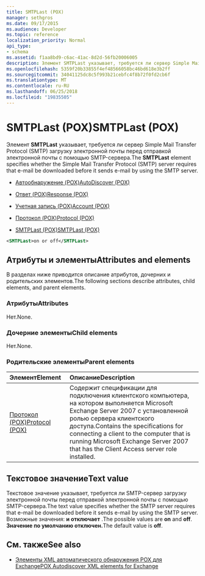 ```yaml
---
title: SMTPLast (POX)
manager: sethgros
ms.date: 09/17/2015
ms.audience: Developer
ms.topic: reference
localization_priority: Normal
api_type:
- schema
ms.assetid: f1aa8bd9-c6ac-41ac-8d2d-56fb20006005
description: Элемент SMTPLast указывает, требуется ли сервер Simple Mail Transfer Protocol (SMTP) загрузку электронной почты перед отправкой электронной почты с помощью SMTP-сервера.
ms.openlocfilehash: 5359f20b33855f4ef48566058bc46bd618e3b2ff
ms.sourcegitcommit: 34041125dc8c5f993b21cebfc4f8b72f0fd2cb6f
ms.translationtype: MT
ms.contentlocale: ru-RU
ms.lasthandoff: 06/25/2018
ms.locfileid: "19835505"
---
```

# <a name="smtplast-pox"></a><span data-ttu-id="b77ad-103">SMTPLast (POX)</span><span class="sxs-lookup"><span data-stu-id="b77ad-103">SMTPLast (POX)</span></span>

<span data-ttu-id="b77ad-104">Элемент **SMTPLast** указывает, требуется ли сервер Simple Mail Transfer Protocol (SMTP) загрузку электронной почты перед отправкой электронной почты с помощью SMTP-сервера.</span><span class="sxs-lookup"><span data-stu-id="b77ad-104">The **SMTPLast** element specifies whether the Simple Mail Transfer Protocol (SMTP) server requires that e-mail be downloaded before it sends e-mail by using the SMTP server.</span></span> 
  
- [<span data-ttu-id="b77ad-105">Автообнаружение (POX)</span><span class="sxs-lookup"><span data-stu-id="b77ad-105">AutoDiscover (POX)</span></span>](autodiscover-pox.md)
  
- [<span data-ttu-id="b77ad-106">Ответ (POX)</span><span class="sxs-lookup"><span data-stu-id="b77ad-106">Response (POX)</span></span>](response-pox.md)
  
- [<span data-ttu-id="b77ad-107">Учетная запись (POX)</span><span class="sxs-lookup"><span data-stu-id="b77ad-107">Account (POX)</span></span>](account-pox.md)
  
- [<span data-ttu-id="b77ad-108">Протокол (POX)</span><span class="sxs-lookup"><span data-stu-id="b77ad-108">Protocol (POX)</span></span>](protocol-pox.md)
  
- [<span data-ttu-id="b77ad-109">SMTPLast (POX)</span><span class="sxs-lookup"><span data-stu-id="b77ad-109">SMTPLast (POX)</span></span>](smtplast-pox.md)
  
```xml
<SMTPLast>on or off</SMTPLast>
```

## <a name="attributes-and-elements"></a><span data-ttu-id="b77ad-110">Атрибуты и элементы</span><span class="sxs-lookup"><span data-stu-id="b77ad-110">Attributes and elements</span></span>

<span data-ttu-id="b77ad-111">В разделах ниже приводится описание атрибутов, дочерних и родительских элементов.</span><span class="sxs-lookup"><span data-stu-id="b77ad-111">The following sections describe attributes, child elements, and parent elements.</span></span>
  
### <a name="attributes"></a><span data-ttu-id="b77ad-112">Атрибуты</span><span class="sxs-lookup"><span data-stu-id="b77ad-112">Attributes</span></span>

<span data-ttu-id="b77ad-113">Нет.</span><span class="sxs-lookup"><span data-stu-id="b77ad-113">None.</span></span>
  
### <a name="child-elements"></a><span data-ttu-id="b77ad-114">Дочерние элементы</span><span class="sxs-lookup"><span data-stu-id="b77ad-114">Child elements</span></span>

<span data-ttu-id="b77ad-115">Нет.</span><span class="sxs-lookup"><span data-stu-id="b77ad-115">None.</span></span>
  
### <a name="parent-elements"></a><span data-ttu-id="b77ad-116">Родительские элементы</span><span class="sxs-lookup"><span data-stu-id="b77ad-116">Parent elements</span></span>

|<span data-ttu-id="b77ad-117">**Элемент**</span><span class="sxs-lookup"><span data-stu-id="b77ad-117">**Element**</span></span>|<span data-ttu-id="b77ad-118">**Описание**</span><span class="sxs-lookup"><span data-stu-id="b77ad-118">**Description**</span></span>|
|:-----|:-----|
|[<span data-ttu-id="b77ad-119">Протокол (POX)</span><span class="sxs-lookup"><span data-stu-id="b77ad-119">Protocol (POX)</span></span>](protocol-pox.md) <br/> |<span data-ttu-id="b77ad-120">Содержит спецификации для подключения клиентского компьютера, на котором выполняется Microsoft Exchange Server 2007 с установленной ролью сервера клиентского доступа.</span><span class="sxs-lookup"><span data-stu-id="b77ad-120">Contains the specifications for connecting a client to the computer that is running Microsoft Exchange Server 2007 that has the Client Access server role installed.</span></span>  <br/> |
   
## <a name="text-value"></a><span data-ttu-id="b77ad-121">Текстовое значение</span><span class="sxs-lookup"><span data-stu-id="b77ad-121">Text value</span></span>

<span data-ttu-id="b77ad-122">Текстовое значение указывает, требуется ли SMTP-сервер загрузку электронной почты перед отправкой электронной почты с помощью SMTP-сервера.</span><span class="sxs-lookup"><span data-stu-id="b77ad-122">The text value specifies whether the SMTP server requires that e-mail be downloaded before it sends e-mail by using the SMTP server.</span></span> <span data-ttu-id="b77ad-123">Возможные значения: **и **отключает**** .</span><span class="sxs-lookup"><span data-stu-id="b77ad-123">The possible values are **on** and **off**.</span></span> <span data-ttu-id="b77ad-124">**Значение по умолчанию отключен.**</span><span class="sxs-lookup"><span data-stu-id="b77ad-124">The default value is **off**.</span></span>
  
## <a name="see-also"></a><span data-ttu-id="b77ad-125">См. также</span><span class="sxs-lookup"><span data-stu-id="b77ad-125">See also</span></span>

- [<span data-ttu-id="b77ad-126">Элементы XML автоматического обнаружения POX для Exchange</span><span class="sxs-lookup"><span data-stu-id="b77ad-126">POX Autodiscover XML elements for Exchange</span></span>](pox-autodiscover-xml-elements-for-exchange.md)

